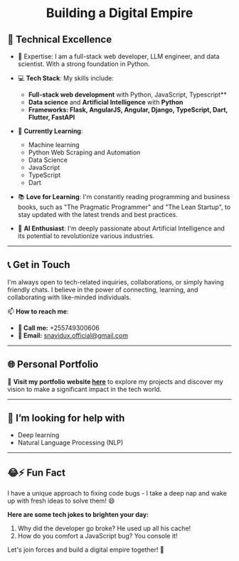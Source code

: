 <div align="center">
  <h1>Building a Digital Empire</h1>
</div>


## 🧠 Technical Excellence

- 🔗 Expertise: I am a full-stack web developer, LLM engineer, and data scientist. With a strong foundation in Python.

- 💻 **Tech Stack**: My skills include:
  - **Full-stack web development** with Python, JavaScript, Typescript**
  - **Data science** and **Artificial Intelligence** with **Python**
  - **Frameworks: Flask, AngularJS, Angular, Django, TypeScript, Dart, Flutter, FastAPI**

- 🌱 **Currently Learning**:
  - Machine learning
  - Python Web Scraping and Automation
  - Data Science
  - JavaScript
  - TypeScript
  - Dart

- 📚 **Love for Learning**: I'm constantly reading programming and business books, such as "The Pragmatic Programmer" and "The Lean Startup", to stay updated with the latest trends and best practices.

- 🤖 **AI Enthusiast**: I'm deeply passionate about Artificial Intelligence and its potential to revolutionize various industries.

---


## 📞 Get in Touch

I'm always open to tech-related inquiries, collaborations, or simply having friendly chats. I believe in the power of connecting, learning, and collaborating with like-minded individuals.

📫 **How to reach me**:
- **📱 Call me:** +255749300606
- **📧 Email:** [snavidux.official@gmail.com](mailto:snavidux.official@gmail.com)

---

## 🌐 Personal Portfolio

🚀 **Visit my portfolio website [here](www.auriumlabs.com)** to explore my projects and discover my vision to make a significant impact in the tech world.

---

## 🤔 I’m looking for help with
- Deep learning
- Natural Language Processing (NLP)

---

## 😂⚡ Fun Fact

I have a unique approach to fixing code bugs - I take a deep nap and wake up with fresh ideas to solve them! 😄

**Here are some tech jokes to brighten your day:**

1. Why did the developer go broke? He used up all his cache!
2. How do you comfort a JavaScript bug? You console it!

Let's join forces and build a digital empire together! 🚀
